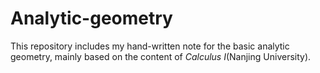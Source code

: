 # Analytic-geometry
This repository includes my hand-written note for the basic analytic geometry,
mainly based on the content of  _Calculus I_(Nanjing University).
